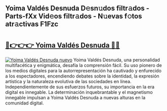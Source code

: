 ## Yoima Valdés Desnuda D𝚎sn𝚞dos filtr𝚊dos - Parts-fXx Vid𝚎os filtr𝚊dos - N𝚞evas f𝚘tos atr𝚊ctivas F1Fzc

# <h2><a href="http://mb7fyk.tromn.icu/?c=Yoima+Vald%c3%a9s+Desnuda">🔗👉👉👉 Yoima Valdés Desnuda 🔗🔗</a></h2>

[![Yoima Valdés Desnuda nuevo](https://i.imgur.com/pEAQMta.gif)](http://mb7fyk.tromn.icu/?c=Yoima+Vald%c3%a9s+Desnuda)
Yoima Valdés Desnuda, una personalidad multifacética y enigmática, desafía la comprensión fácil. Su uso pionero de los medios digitales para la autorrepresentación ha cautivado y enfurecido a los espectadores, encendiendo debates sobre la identidad, la expresión artística y la naturaleza evolutiva de las sociedades en línea. Independientemente de sus esfuerzos futuros, su importancia en la era digital es innegable. La determinación inquebrantable y el magnetismo innegable impulsan a Yoima Valdés Desnuda a nuevas alturas en la comunidad digital.
